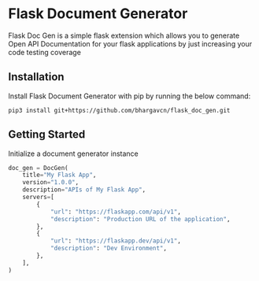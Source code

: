 # Flask Document Generator
Flask Doc Gen is a simple flask extension which allows you to generate Open API Documentation for your flask applications by just increasing your code testing coverage 

## Installation
Install Flask Document Generator with pip by running the below command:
```
pip3 install git+https://github.com/bhargavcn/flask_doc_gen.git
```

## Getting Started
Initialize a document generator instance
```python
doc_gen = DocGen(
    title="My Flask App",
    version="1.0.0",
    description="APIs of My Flask App",
    servers=[
        {
            "url": "https://flaskapp.com/api/v1",
            "description": "Production URL of the application",
        },
        {
            "url": "https://flaskapp.dev/api/v1",
            "description": "Dev Environment",
        },
    ],
)

```


